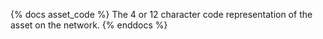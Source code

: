 {% docs asset_code %}
The 4 or 12 character code representation of the asset on the network.
{% enddocs %}
